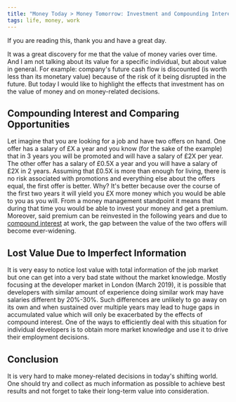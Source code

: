 ```yaml
---
title: "Money Today > Money Tomorrow: Investment and Compounding Interest"
tags: life, money, work
---
```


If you are reading this, thank you and have a great day.


It was a great discovery for me that the value of money varies over time.
And I am not talking about its value for a specific individual, but about value in general.
For example: company's future cash flow is discounted (is worth less than its monetary value) because of the risk of it being disrupted in the future.
But today I would like to highlight the effects that investment has on the value of money and on money-related decisions.

Compounding Interest and Comparing Opportunities
------------------------------------------------
Let imagine that you are looking for a job and have two offers on hand.
One offer has a salary of £X a year and you know (for the sake of the example) that in 3 years you will be promoted and will have a salary of £2X per year.
The other offer has a salary of £0.5X a year and you will have a salary of £2X in 2 years.
Assuming that £0.5X is more than enough for living, there is no risk associated with promotions and everything else about the offers equal,
the first offer is better. Why?
It's better because over the course of the first two years it will yield you £X more money which you would be able to you as you will.
From a money management standpoint it means that during that time you would be able to invest your money and get a premium.
Moreover, said premium can be reinvested in the following years and due to [compound interest](https://www.investopedia.com/terms/c/compoundinterest.asp)
at work, the gap between the value of the two offers will become ever-widening.

Lost Value Due to Imperfect Information
---------------------------------------
It is very easy to notice lost value with total information of the job market but one can get into a very bad state without the market knowledge.
Mostly focusing at the developer market in London (March 2019), it is possible that developers with similar amount of experience doing similar work
may have salaries different by 20%-30%.
Such differences are unlikely to go away on its own and when sustained over multiple years may lead to huge gaps in accumulated value which will only be exacerbated by the effects of compound interest.
One of the ways to efficiently deal with this situation for individual developers is to obtain more market knowledge and use it to drive their
employment decisions.

Conclusion
----------
It is very hard to make money-related decisions in today's shifting world.
One should try and collect as much information as possible to achieve best results and not forget to take their long-term
value into consideration.

